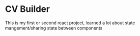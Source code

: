 # CV Builder

This is my first or second react project, learned a lot about state mangement/sharing state between components
